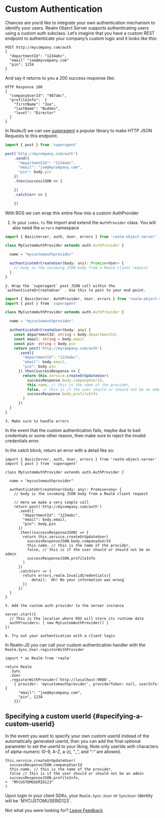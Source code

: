 # Custom Authentication

Chances are you’d like to integrate your own authentication mechanism to identify your users. Realm Object Server supports authenticating users using a custom auth subclass. Let’s imagine that you have a custom REST endpoint to authenticate your company’s custom logic and it looks like this:

```text
POST http://mycompany.com/auth
{
  "departmentId": "1234abc",
  "email" "joe@mycompany.com"
  "pin": 1234
}
```

And say it returns to you a 200 success response like:

```text
HTTP Response 200
{
  "companyUserId": "987abc",
  "profileInfo":  {
    "firstName": "Joe",
    "lastName": "Budden",
    "level": "Director"
  }
}
```

In NodeJS we can use [superagent](https://github.com/visionmedia/superagent) a popular library to make HTTP JSON Requests to this endpoint.

```typescript
import { post } from 'superagent'

post('http://mycompany.com/auth')
    .send({
      "departmentId": "1234abc",
      "email": "joe@mycompany.com",
      "pin": body.pin
    })
    .then(successJSON => {

    })
    .catch(err => {

    })
```

With ROS we can wrap this entire flow into a custom AuthProvider

1. In your `index.ts` file import and extend the `AuthProvider` class. You will also need the `errors` namespace 

```typescript
import { BasicServer, auth, User, errors } from 'realm-object-server'

class MyCustomAuthProvider extends auth.AuthProvider {

  name = "mycustomauthprovider"

  authenticateOrCreateUser(body: any): Promise<User> {
    // body is the incoming JSON body from a Realm client request
  }
}
```

    2. Wrap the `superagent` post JSON call within the `authenticateOrCreateUser` . Use this to post to your end point. 

```typescript
import { BasicServer, AuthProvider, User, errors } from 'realm-object-server'
import { post } from 'superagent'

class MyCustomAuthProvider extends auth.AuthProvider {

  name = "mycustomauthprovider"

  authenticateOrCreateUser(body: any) {
    const departmentId: string = body.departmentId;
    const email: string = body.email
    const pin: string = body.pin
    return post('http://mycompany.com/auth')
      .send({
        "departmentId": "1234abc",
        "email": body.email,
        "pin": body.pin
      }).then(successResponse => {
        return this.service.createOrUpdateUser(
          successResponse.body.companyUserId,
          this.name, // this is the name of the provider,
          false, // this is if the user should or should not be an admin
          successResponse.body.profileInfo
        )
      })
  }
}
```

    3. Make sure to handle errors

In the event that the custom authentication fails, maybe due to bad credentials or some other reason, then make sure to reject the invalid credentials error.

In the catch block, return an error with a detail like so:

```text
import { BasicServer, auth, User, errors } from 'realm-object-server'
import { post } from 'superagent'

class MyCustomAuthProvider extends auth.AuthProvider {

  name = "mycustomauthprovider"

  authenticateOrCreateUser(body: any): Promise<any> {
    // body is the incoming JSON body from a Realm client request

    // Here we make a very simple call 
    return post('http://mycompany.com/auth')
      .send({
        "departmentId": "1234abc",
        "email": body.email,
        "pin": body.pin
      })
      .then((successResponseJSON) => { 
        return this.service.createOrUpdateUser(
          successResponseJSON.body.companyUserId
          this.name, // this is the name of the provider,
          false, // this is if the user should or should not be an admin
          successResponseJSON.profileInfo
        )
      })
      .catch(err => {
        return errors.realm.InvalidCredentials({
            detail: `Oh! No your information was wrong`
        })
      })
  }
}
```

    5. Add the custom auth provider to the server instance

```text
server.start({
  // This is the location where ROS will store its runtime data
  authProviders: [ new MyCustomAuthProvider() ]
})
```

    6. Try out your authentication with a client login

In Realm-JS you can call your custom authentication handler with the `Realm.Sync.User.registerWithProvider`

```text
import * as Realm from 'realm'

return Realm
  .Sync
  .User
  .registerWithProvider(`http://localhost:9080`, 
    { provider: 'mycustomauthprovider', providerToken: null, userInfo: {
      "email": "joe@mycompany.com",
      "pin", 1234
    }})
```

## Specifying a custom userId {#specifying-a-custom-userid}

In the event you want to specify your own custom userId instead of the automatically generated userId, then you can add the final optional parameter to set the userId to your liking. Note only userIds with characters of alpha-numeric \(0-9, A-Z, a-z\), “\_”, and “-“ are allowed.

```text
this.service.createOrUpdateUser(
  successResponseJSON.companyUserId
  this.name, // this is the name of the provider,
  false // this is if the user should or should not be an admin
  successResponseJSON.profileInfo,
+  "MYCUSTOMUSERID123"
)
```

Upon login in your client SDKs, your `Realm.Sync.User` or `SyncUser` identity will be \`MYCUSTOMUSERID123\`.



Not what you were looking for? [Leave Feedback](https://realm3.typeform.com/to/A4guM3) 

